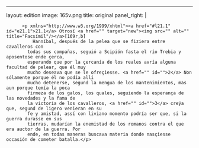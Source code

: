 <?xml version="1.0" encoding="UTF-8"?>
---
layout: edition
image: 165v.png 
title: original 
panel_right: |  
            
          <p xmlns="http://www.w3.org/1999/xhtml"><a href="#l21.1" id="e21.1">21.1</a> Otrosí <a href="" target="new"><img src="" alt="" title="Facsímil"/></a>[169r,b]
              Hanníbal, después de la pelea que se fiziera entre cavalleros con
            todas sus compañas, seguió a Scipión fasta el río Trebia y aposentose ende çerca,
            esperando que por la çercanía de los reales avría alguna facultad de pelear, que él muy
            mucho deseava que se le ofreçiesse. <a href="" id="">2</a> Non sólamente porque él no podía allí
            mucho detenerse, segund la mengua de los mantenimientos, mas aun porque temía la poca
            firmeza de los galos, los quales, seguiendo la esperança de las novedades y la fama de
            la victoria de los cavalleros, <a href="" id="">3</a> creýa que, segund de ligero venieran en su
            fe y amistad, assí con liviano momento podría ser que, si la guerra durasse en sus
            tierras, mudarían la enemistad de los romanos contra el que era auctor de la guerra. Por
            ende, en todas maneras buscava materia donde nasçiesse occasión de cometer batalla.</p>
        